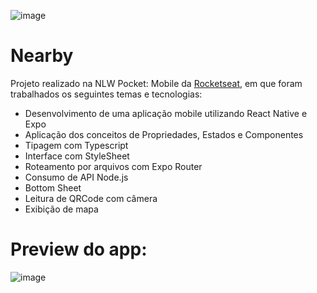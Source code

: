 ![image](https://github.com/user-attachments/assets/51c5d890-41de-4b0a-a6a4-87b002b0e490)

# Nearby

Projeto realizado na NLW Pocket: Mobile da [Rocketseat](https://app.rocketseat.com.br/), em que foram trabalhados os seguintes temas e tecnologias:

- Desenvolvimento de uma aplicação mobile utilizando React Native e Expo
- Aplicação dos conceitos de Propriedades, Estados e Componentes
- Tipagem com Typescript
- Interface com StyleSheet
- Roteamento por arquivos com Expo Router
- Consumo de API Node.js
- Bottom Sheet
- Leitura de QRCode com câmera
- Exibição de mapa

# Preview do app:

![image](https://github.com/user-attachments/assets/9a3ec2ee-5ab0-4534-95ab-c552c56b9997)
